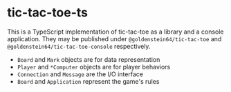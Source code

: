 # tic-tac-toe-ts

This is a TypeScript implementation of tic-tac-toe as a library and a console application. They may be published under `@goldenstein64/tic-tac-toe` and `@goldenstein64/tic-tac-toe-console` respectively.

- `Board` and `Mark` objects are for data representation
- `Player` and `*Computer` objects are for player behaviors
- `Connection` and `Message` are the I/O interface
- `Board` and `Application` represent the game's rules
